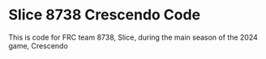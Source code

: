 # Slice 8738 Crescendo Code
This is code for FRC team 8738, Slice, during the main season of the 2024 game, Crescendo
